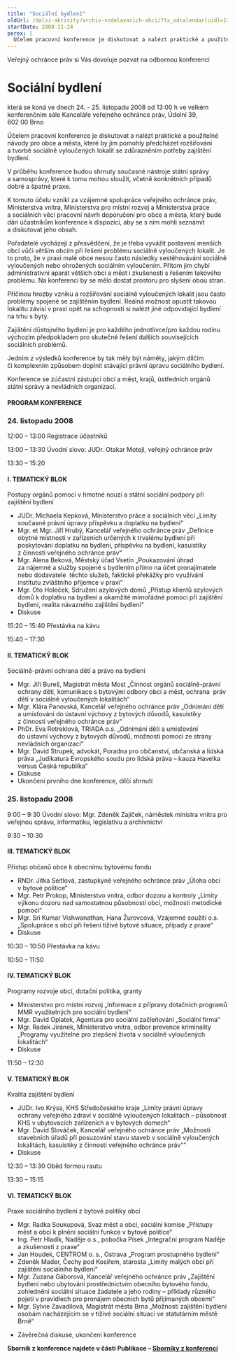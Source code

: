```yaml
---
title: "Sociální bydlení"
oldUrl: /dalsi-aktivity/archiv-vzdelavacich-akci/?tx_odcalendar[uid]=13&cHash=50c29c353952e079393a6fbd14751e43
startDate: 2008-11-24
perex: |
  Účelem pracovní konference je diskutovat a nalézt praktické a použitelné návody pro obce a města, které by jim pomohly předcházet rozšiřování a tvorbě sociálně vyloučených lokalit se zdůrazněním potřeby zajištění bydlení.
---
```


<p>Veřejný ochránce práv si Vás dovoluje pozvat na odbornou konferenci</p><h1>Sociální bydlení</h1><p>která se koná ve dnech 24. - 25. listopadu 2008 od 13:00 h ve velkém konferenčním sále Kanceláře veřejného ochránce práv, Údolní 39, 602 00 Brno</p>
<p>Účelem pracovní konference je diskutovat a nalézt praktické a použitelné návody pro obce a města, které by jim pomohly předcházet rozšiřování a tvorbě sociálně vyloučených lokalit se zdůrazněním potřeby zajištění bydlení. </p>
<p>V průběhu konference budou shrnuty současné nástroje státní správy a samosprávy, které k tomu mohou sloužit, včetně konkrétních případů dobré a špatné praxe.</p>
<p>K tomuto účelu vznikl za vzájemné spolupráce veřejného ochránce práv, Ministerstva vnitra, Ministerstva pro místní rozvoj a Ministerstva práce a sociálních věcí pracovní návrh doporučení pro obce a města, který bude dán účastníkům konference k dispozici, aby se s ním mohli seznámit a diskutovat jeho obsah.</p>
<p>Pořadatelé vycházejí z přesvědčení, že je třeba vyvážit postavení menších obcí vůči větším obcím při řešení problému sociálně vyloučených lokalit. Je to proto, že v praxi malé obce nesou často následky sestěhovávání sociálně vyloučených nebo ohrožených sociálním vyloučením. Přitom jim chybí administrativní aparát větších obcí a měst i zkušenosti s řešením takového problému. Na konferenci by se mělo dostat prostoru pro slyšení obou stran.</p>
<p>Příčinou hrozby vzniku a rozšiřování sociálně vyloučených lokalit jsou často problémy spojené se zajištěním bydlení. Reálná možnost opustit takovou lokalitu závisí v praxi opět na schopnosti si nalézt jiné odpovídající bydlení na trhu s byty.</p>
<p>Zajištění důstojného bydlení je pro každého jednotlivce/pro každou rodinu výchozím předpokladem pro skutečné řešení dalších souvisejících sociálních problémů.</p>
<p>Jedním z výsledků konference by tak měly být náměty, jakým dílčím či komplexním způsobem doplnit stávající právní úpravu sociálního bydlení.</p>
<p>Konference se zúčastní zástupci obcí a měst, krajů, ústředních orgánů státní správy a nevládních organizací. </p><h4>PROGRAM KONFERENCE</h4><h3>24. listopadu 2008</h3><p>12:00 – 13:00 Registrace účastníků</p>
<p>13:00 – 13:30 Úvodní slovo: JUDr. Otakar Motejl, veřejný ochránce práv </p>
<p>13:30 – 15:20 </p><h4>I. TEMATICKÝ BLOK</h4><p>Postupy orgánů pomoci v hmotné nouzi a státní sociální podpory při zajištění bydlení </p><ul><li>JUDr. Michaela Kepková, Ministerstvo práce a sociálních věcí „Limity současné právní úpravy příspěvku a doplatku na bydlení“ </li><li>Mgr. et Mgr. Jiří Hrubý, Kancelář veřejného ochránce práv „Definice obytné místnosti v zařízeních určených k trvalému bydlení při poskytování doplatku na bydlení, příspěvku na bydlení, kasuistiky z činnosti veřejného ochránce práv“ </li><li>Mgr. Alena Beková, Městský úřad Vsetín „Poukazování úhrad za nájemné a služby spojené s bydlením přímo na účet pronajímatele nebo dodavatele  těchto služeb, faktické překážky pro využívání institutu zvláštního příjemce v praxi“ </li><li>Mgr. Oto Holeček, Sdružení azylových domů „Přístup klientů azylových domů k doplatku na bydlení a okamžité mimořádné pomoci při zajištění bydlení, realita návazného zajištění bydlení“ </li><li>Diskuse</li></ul><p>15:20 – 15:40 Přestávka na kávu</p>
<p>15:40 – 17:30</p><h4>II. TEMATICKÝ BLOK </h4><p>Sociálně-právní ochrana dětí a právo na bydlení </p><ul><li>Mgr. Jiří Bureš, Magistrát města Most „Činnost orgánů sociálně-právní ochrany dětí, komunikace s bytovými odbory obcí a měst, ochrana  práv dětí v sociálně vyloučených lokalitách“ </li><li>Mgr. Klára Panovská, Kancelář veřejného ochránce práv „Odnímání dětí a umisťování do ústavní výchovy z bytových důvodů, kasuistiky z činnosti veřejného ochránce práv“ </li><li>PhDr. Eva Rotreklová, TRIADA o.s. „Odnímání dětí a umisťování do ústavní výchovy z bytových důvodů, možnosti pomoci ze strany nevládních organizací“ </li><li>Mgr. David Strupek, advokát, Poradna pro občanství, občanská a lidská práva „Judikatura Evropského soudu pro lidská práva – kauza Havelka versus Česká republika“ </li><li>Diskuse </li><li>Ukončení prvního dne konference, dílčí shrnutí</li></ul><h3>25. listopadu 2008</h3><p>9:00 – 9:30 Úvodní slovo: Mgr. Zdeněk Zajíček, náměstek ministra vnitra pro veřejnou správu, informatiku, legislativu a archivnictví</p>
<p>9:30 – 10:30</p><h4>III. TEMATICKÝ BLOK </h4><p>Přístup občanů obce k obecnímu bytovému fondu</p><ul><li>RNDr. Jitka Seitlová, zástupkyně veřejného ochránce práv „Úloha obcí v bytové politice“ </li><li>Mgr. Petr Prokop, Ministerstvo vnitra, odbor dozoru a kontroly „Limity výkonu dozoru nad samostatnou působností obcí, možnosti metodické pomoci“ </li><li>Mgr. Sri Kumar Vishwanathan, Hana Žurovcová, Vzájemné soužití o.s. „Spolupráce s obcí při řešení tíživé bytové situace, případy z praxe“ </li><li>Diskuse</li></ul><p>10:30 – 10:50 Přestávka na kávu</p>
<p>10:50 – 11:50</p><h4>IV. TEMATICKÝ BLOK </h4><p>Programy rozvoje obcí, dotační politika, granty</p><ul><li>Ministerstvo pro místní rozvoj „Informace z přípravy dotačních programů MMR využitelných pro sociální bydlení“ </li><li>Mgr. David Oplatek, Agentura pro sociální začleňování „Sociální firma“ </li><li>Mgr. Radek Jiránek, Ministerstvo vnitra, odbor prevence kriminality „Programy využitelné pro zlepšení života v sociálně vyloučených lokalitách“ </li><li>Diskuse</li></ul><p>11:50 – 12:30</p><h4>V. TEMATICKÝ BLOK </h4><p>Kvalita zajištění bydlení </p><ul><li>JUDr. Ivo Krýsa, KHS Středočeského kraje „Limity právní úpravy ochrany veřejného zdraví v sociálně vyloučených lokalitách – působnost KHS v ubytovacích zařízeních a v bytových domech“ </li><li>Mgr. David Slováček, Kancelář veřejného ochránce práv „Možnosti stavebních úřadů při posuzování stavu staveb v sociálně vyloučených lokalitách, kasuistiky z činnosti veřejného ochránce práv““ </li><li>Diskuse</li></ul><p>12:30 – 13:30 Oběd formou rautu </p>
<p>13:30 – 15:15</p><h4>VI. TEMATICKÝ BLOK</h4><p>Praxe sociálního bydlení z bytové politiky obcí </p><ul><li>Mgr. Radka Soukupová, Svaz měst a obcí, sociální komise „Přístupy měst a obcí k plnění sociální funkce v bytové politice“ </li><li>Ing. Petr Hladík, Naděje o.s., pobočka Písek „Integrační program Naděje a zkušenosti z praxe“ </li><li>Jan Houdek, CENTROM o. s., Ostrava „Program prostupného bydlení“ </li><li>Zdeněk Mader, Čechy pod Kosířem, starosta „Limity malých obcí při zajištění sociálního bydlení“ </li><li>Mgr. Zuzana Gáborová, Kancelář veřejného ochránce práv „Zajištění bydlení nebo ubytování prostřednictvím obecního bytového fondu, zohlednění sociální situace žadatele a jeho rodiny – příklady různého pojetí v pravidlech pro pronájem obecních bytů přijímaných obcemi“ </li><li>Mgr. Sylvie Zavadilová, Magistrát města Brna „Možnosti zajištění bydlení osobám nacházejícím se v tíživé sociální situaci ve statutárním městě Brně“ </li></ul><ul><li>Závěrečná diskuse, ukončení konference</li></ul><p><strong>Sborník z konference najdete v části Publikace – <a href="https://www.ochrance.cz/dalsi-aktivity/publikace/sborniky-z-konferenci/">Sborníky z konferencí</a></strong></p>
